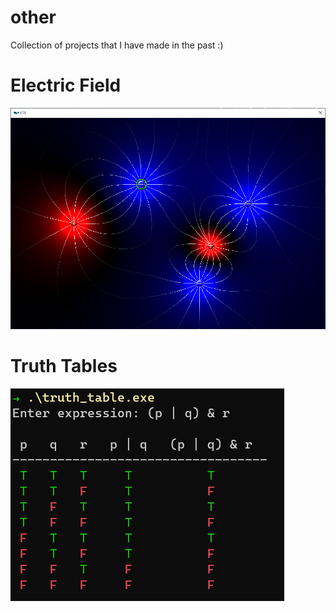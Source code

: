# other
Collection of projects that I have made in the past :)

# Electric Field
![](Electric_Field/screenshot.png)

# Truth Tables
![](Truth_Tables/screenshot.png)
